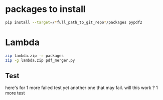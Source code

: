 # packages to install
```bash
pip install --target=/*full_path_to_git_repo*/packages pypdf2
```
# Lambda
```bash
zip lambda.zip -r packages
zip -g lambda.zip pdf_merger.py 
```
## Test
here's for 1 more failed test
yet another one that may fail. 
will this work ? 
1 more test
